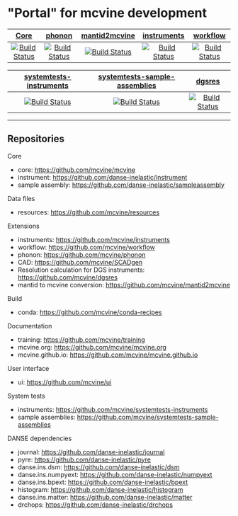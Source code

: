 # "Portal" for mcvine development

| [Core](https://github.com/mcvine/mcvine) | [phonon](https://github.com/mcvine/phonon) | [mantid2mcvine](https://github.com/mcvine/mantid2mcvine) | [instruments](https://github.com/mcvine/instruments) | [workflow](https://github.com/mcvine/workflow) |
| :---: | :---: | :---: | :---: | :---: |
| [![Build Status](https://github.com/mcvine/mcvine/workflows/CI/badge.svg)](https://github.com/mcvine/mcvine/actions?query=workflow%3ACI) |  [![Build Status](https://travis-ci.com/mcvine/phonon.svg?branch=master)](https://travis-ci.com/mcvine/phonon) | [![Build Status](https://travis-ci.com/mcvine/mantid2mcvine.svg?branch=master)](https://travis-ci.com/mcvine/mantid2mcvine) | [![Build Status](https://travis-ci.com/mcvine/instruments.svg?branch=master)](https://travis-ci.com/mcvine/instruments) | [![Build Status](https://travis-ci.com/mcvine/workflow.svg?branch=master)](https://travis-ci.com/mcvine/workflow) |

| [systemtests-instruments](https://github.com/mcvine/systemtests-instruments) | [systemtests-sample-assemblies](https://github.com/mcvine/systemtests-sample-assemblies) | [dgsres](https://github.com/mcvine/dgsres) | 
| :---: | :---: | :---: |
|  [![Build Status](https://codebuild.us-east-1.amazonaws.com/badges?uuid=eyJlbmNyeXB0ZWREYXRhIjoieVJqNXhNT2Q5aW1OWmVFS2pJZWtKM2tMN3NiZmJ4bk0zR21UY2pYVTNWNXNKMDdwRXo4YUhqakNwL1Q1NTNXMDZvNXR6TFlKdUd0Z3IxSjFXYTdpcU9RPSIsIml2UGFyYW1ldGVyU3BlYyI6IkZqOFNzeS9zKzVIcXJwQ28iLCJtYXRlcmlhbFNldFNlcmlhbCI6MX0%3D&branch=master)](https://console.aws.amazon.com/codesuite/codebuild/668650830132/projects/mcvine-systemtests-instruments/) |  [![Build Status](https://travis-ci.com/mcvine/systemtests-sample-assemblies.svg?branch=master)](https://travis-ci.com/mcvine/systemtests-sample-assemblies) | [![Build Status](https://codebuild.us-east-1.amazonaws.com/badges?uuid=eyJlbmNyeXB0ZWREYXRhIjoibUZKS0FlY080d1I3ZVFyM2ZMVm8reFJGemNYcTFBOE9mVG1rWkVVcnVYOStmaHNIOGUvb1piL2FTT2NWbGJVRXlOVkFKK2N3OXQ2ZzlGOXZTL0MrZ3pRPSIsIml2UGFyYW1ldGVyU3BlYyI6Iit6YVNCQXZHL3lUUVUzdXkiLCJtYXRlcmlhbFNldFNlcmlhbCI6MX0%3D&branch=master)](https://console.aws.amazon.com/codesuite/codebuild/668650830132/projects/mcvine-dgsres-py2) | 

---

## Repositories

Core
* core: https://github.com/mcvine/mcvine
* instrument: https://github.com/danse-inelastic/instrument
* sample assembly: https://github.com/danse-inelastic/sampleassembly

Data files
* resources: https://github.com/mcvine/resources

Extensions
* instruments: https://github.com/mcvine/instruments
* workflow: https://github.com/mcvine/workflow
* phonon: https://github.com/mcvine/phonon
* CAD: https://github.com/mcvine/SCADgen
* Resolution calculation for DGS instruments: https://github.com/mcvine/dgsres
* mantid to mcvine conversion: https://github.com/mcvine/mantid2mcvine

Build
* conda: https://github.com/mcvine/conda-recipes

Documentation
* training: https://github.com/mcvine/training
* mcvine.org: https://github.com/mcvine/mcvine.org
* mcvine.github.io: https://github.com/mcvine/mcvine.github.io

User interface
* ui: https://github.com/mcvine/ui

System tests
* instruments: https://github.com/mcvine/systemtests-instruments
* sample assemblies: https://github.com/mcvine/systemtests-sample-assemblies

DANSE dependencies
* journal: https://github.com/danse-inelastic/journal
* pyre: https://github.com/danse-inelastic/pyre
* danse.ins.dsm: https://github.com/danse-inelastic/dsm
* danse.ins.numpyext: https://github.com/danse-inelastic/numpyext
* danse.ins.bpext: https://github.com/danse-inelastic/bpext
* histogram: https://github.com/danse-inelastic/histogram
* danse.ins.matter: https://github.com/danse-inelastic/matter
* drchops: https://github.com/danse-inelastic/drchops
